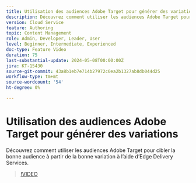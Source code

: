 ```yaml
---
title: Utilisation des audiences Adobe Target pour générer des variations
description: Découvrez comment utiliser les audiences Adobe Target pour cibler la bonne audience à partir de la bonne variation à l’aide d’Edge Delivery Services
version: Cloud Service
feature: Authoring
topic: Content Management
role: Admin, Developer, Leader, User
level: Beginner, Intermediate, Experienced
doc-type: Feature Video
duration: 75
last-substantial-update: 2024-05-08T00:00:00Z
jira: KT-15430
source-git-commit: 43a8b1eb7e714b27972c0ea2b1327ab8db044d25
workflow-type: tm+mt
source-wordcount: '54'
ht-degree: 0%

---
```



# Utilisation des audiences Adobe Target pour générer des variations

Découvrez comment utiliser les audiences Adobe Target pour cibler la bonne audience à partir de la bonne variation à l’aide d’Edge Delivery Services.

>[!VIDEO](https://video.tv.adobe.com/v/3428792/?learn=on)
